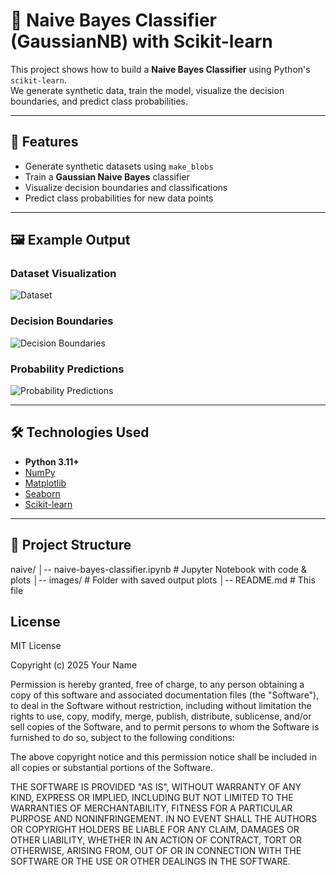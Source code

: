 # 🎯 Naive Bayes Classifier (GaussianNB) with Scikit-learn

This project shows how to build a **Naive Bayes Classifier** using Python's `scikit-learn`.  
We generate synthetic data, train the model, visualize the decision boundaries, and predict class probabilities.

---

## 📌 Features
- Generate synthetic datasets using `make_blobs`
- Train a **Gaussian Naive Bayes** classifier
- Visualize decision boundaries and classifications
- Predict class probabilities for new data points

---

## 🖼 Example Output

### Dataset Visualization
![Dataset](images/dataset.png)

### Decision Boundaries
![Decision Boundaries](images/decision-boundaries.png)

### Probability Predictions
![Probability Predictions](images/probabilities.png)

---

## 🛠 Technologies Used
- **Python 3.11+**
- [NumPy](https://numpy.org/)
- [Matplotlib](https://matplotlib.org/)
- [Seaborn](https://seaborn.pydata.org/)
- [Scikit-learn](https://scikit-learn.org/stable/)

---

## 📂 Project Structure
naive/
│-- naive-bayes-classifier.ipynb # Jupyter Notebook with code & plots
│-- images/ # Folder with saved output plots
│-- README.md # This file

## License

MIT License

Copyright (c) 2025 Your Name

Permission is hereby granted, free of charge, to any person obtaining a copy
of this software and associated documentation files (the "Software"), to deal
in the Software without restriction, including without limitation the rights
to use, copy, modify, merge, publish, distribute, sublicense, and/or sell
copies of the Software, and to permit persons to whom the Software is
furnished to do so, subject to the following conditions:

The above copyright notice and this permission notice shall be included in all
copies or substantial portions of the Software.

THE SOFTWARE IS PROVIDED "AS IS", WITHOUT WARRANTY OF ANY KIND, EXPRESS OR
IMPLIED, INCLUDING BUT NOT LIMITED TO THE WARRANTIES OF MERCHANTABILITY,
FITNESS FOR A PARTICULAR PURPOSE AND NONINFRINGEMENT. IN NO EVENT SHALL THE
AUTHORS OR COPYRIGHT HOLDERS BE LIABLE FOR ANY CLAIM, DAMAGES OR OTHER
LIABILITY, WHETHER IN AN ACTION OF CONTRACT, TORT OR OTHERWISE, ARISING FROM,
OUT OF OR IN CONNECTION WITH THE SOFTWARE OR THE USE OR OTHER DEALINGS IN THE
SOFTWARE.
